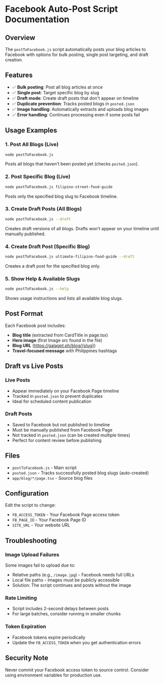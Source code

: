 # Facebook Auto-Post Script Documentation

## Overview
The `postToFacebook.js` script automatically posts your blog articles to Facebook with options for bulk posting, single post targeting, and draft creation.

## Features
- ✅ **Bulk posting**: Post all blog articles at once
- ✅ **Single post**: Target specific blog by slug
- ✅ **Draft mode**: Create draft posts that don't appear on timeline
- ✅ **Duplicate prevention**: Tracks posted blogs in `posted.json`
- ✅ **Image handling**: Automatically extracts and uploads blog images
- ✅ **Error handling**: Continues processing even if some posts fail

## Usage Examples

### 1. Post All Blogs (Live)
```bash
node postToFacebook.js
```
Posts all blogs that haven't been posted yet (checks `posted.json`).

### 2. Post Specific Blog (Live)
```bash
node postToFacebook.js filipino-street-food-guide
```
Posts only the specified blog slug to Facebook timeline.

### 3. Create Draft Posts (All Blogs)
```bash
node postToFacebook.js --draft
```
Creates draft versions of all blogs. Drafts won't appear on your timeline until manually published.

### 4. Create Draft Post (Specific Blog)
```bash
node postToFacebook.js ultimate-filipino-food-guide --draft
```
Creates a draft post for the specified blog only.

### 5. Show Help & Available Slugs
```bash
node postToFacebook.js --help
```
Shows usage instructions and lists all available blog slugs.

## Post Format
Each Facebook post includes:
- **Blog title** (extracted from CardTitle in page.tsx)
- **Hero image** (first Image src found in the file)
- **Blog URL** (https://galagpt.ph/blog/{slug})
- **Travel-focused message** with Philippines hashtags

## Draft vs Live Posts

### Live Posts
- Appear immediately on your Facebook Page timeline
- Tracked in `posted.json` to prevent duplicates
- Ideal for scheduled content publication

### Draft Posts
- Saved to Facebook but not published to timeline
- Must be manually published from Facebook Page
- Not tracked in `posted.json` (can be created multiple times)
- Perfect for content review before publishing

## Files
- `postToFacebook.js` - Main script
- `posted.json` - Tracks successfully posted blog slugs (auto-created)
- `app/blog/*/page.tsx` - Source blog files

## Configuration
Edit the script to change:
- `FB_ACCESS_TOKEN` - Your Facebook Page access token
- `FB_PAGE_ID` - Your Facebook Page ID
- `SITE_URL` - Your website URL

## Troubleshooting

### Image Upload Failures
Some images fail to upload due to:
- Relative paths (e.g., `/image.jpg`) - Facebook needs full URLs
- Local file paths - Images must be publicly accessible
- Solution: The script continues and posts without the image

### Rate Limiting
- Script includes 2-second delays between posts
- For large batches, consider running in smaller chunks

### Token Expiration
- Facebook tokens expire periodically
- Update the `FB_ACCESS_TOKEN` when you get authentication errors

## Security Note
Never commit your Facebook access token to source control. Consider using environment variables for production use.
